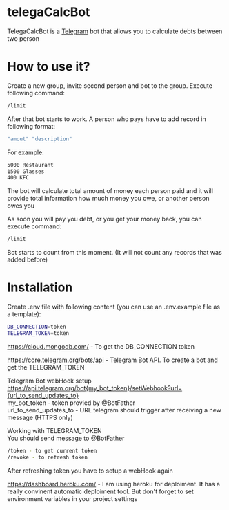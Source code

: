 # telegaCalcBot

TelegaCalcBot is a [Telegram](https://telegram.org/) bot that allows you to calculate debts between two person

# How to use it?
Create a new group, invite second person and bot to the group.
Execute following command:
```sh
/limit
```
After that bot starts to work.
A person who pays have to add record in following format: 
```sh
"amout" "description"
```
For example:
```sh
5000 Restaurant
1500 Glasses
400 KFC
```

The bot will calculate total amount of money each person paid and it will provide total information how much money you owe, or another person owes you

As soon you will pay you debt, or you get your money back, you can execute command:
```sh
/limit
```
Bot starts to count from this moment. (It will not count any records that was added before)

# Installation
Create .env file with following content (you can use an .env.example file as a template):
```sh
DB_CONNECTION=token
TELEGRAM_TOKEN=token
```

https://cloud.mongodb.com/ - To get the DB_CONNECTION token

https://core.telegram.org/bots/api - Telegram Bot API. To create a bot and get the TELEGRAM_TOKEN  

Telegram Bot webHook setup \
https://api.telegram.org/bot{my_bot_token}/setWebhook?url={url_to_send_updates_to} \
my_bot_token - token provied by @BotFather \
url_to_send_updates_to - URL telegram should trigger after receiving a new message (HTTPS only)

Working with TELEGRAM_TOKEN \
You should send message to @BotFather
```sh
/token - to get current token
/revoke - to refresh token
```
After refreshing token you have to setup a webHook again

https://dashboard.heroku.com/ - I am using heroku for deploiment. It has a really convinent automatic deploiment tool. But don't forget to set environment variables in your project settings
